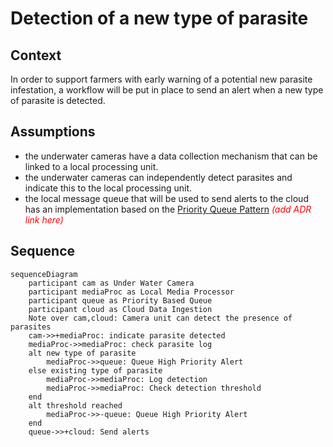 # Detection of a new type of parasite

## Context

In order to support farmers with early warning of a potential new parasite infestation, a workflow will be put in place to send an alert when a new type of parasite is detected.

## Assumptions

 - the underwater cameras have a data collection mechanism that can be linked to a local processing unit.
 - the underwater cameras can independently detect parasites and indicate this to the local processing unit.
 - the local message queue that will be used to send alerts to the cloud has an implementation based on the [Priority Queue Pattern](https://learn.microsoft.com/en-us/azure/architecture/patterns/priority-queue) <span style="color:red;">*(add ADR link here)*</span>

## Sequence

```mermaid
sequenceDiagram
    participant cam as Under Water Camera
    participant mediaProc as Local Media Processor
    participant queue as Priority Based Queue
    participant cloud as Cloud Data Ingestion
    Note over cam,cloud: Camera unit can detect the presence of parasites
    cam->>+mediaProc: indicate parasite detected
    mediaProc->>mediaProc: check parasite log
    alt new type of parasite
	    mediaProc->>queue: Queue High Priority Alert
	else existing type of parasite
	    mediaProc->>mediaProc: Log detection
	    mediaProc->>mediaProc: Check detection threshold
	end
    alt threshold reached
	    mediaProc->>-queue: Queue High Priority Alert
    end
    queue->>+cloud: Send alerts